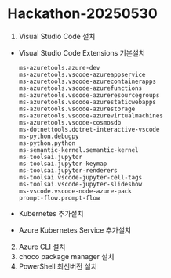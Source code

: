 # Hackathon-20250530

1. Visual Studio Code 설치
  - Visual Studio Code Extensions 기본설치
  
        ms-azuretools.azure-dev
        ms-azuretools.vscode-azureappservice
        ms-azuretools.vscode-azurecontainerapps
        ms-azuretools.vscode-azurefunctions
        ms-azuretools.vscode-azureresourcegroups
        ms-azuretools.vscode-azurestaticwebapps
        ms-azuretools.vscode-azurestorage
        ms-azuretools.vscode-azurevirtualmachines
        ms-azuretools.vscode-cosmosdb
        ms-dotnettools.dotnet-interactive-vscode
        ms-python.debugpy
        ms-python.python
        ms-semantic-kernel.semantic-kernel
        ms-toolsai.jupyter
        ms-toolsai.jupyter-keymap
        ms-toolsai.jupyter-renderers
        ms-toolsai.vscode-jupyter-cell-tags
        ms-toolsai.vscode-jupyter-slideshow
        ms-vscode.vscode-node-azure-pack
        prompt-flow.prompt-flow

  - Kubernetes 추가설치
  - Azure Kubernetes Service 추가설치
  
2. Azure CLI 설치
3. choco package manager 설치
4. PowerShell 최신버전 설치
